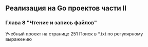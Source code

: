 ## Реализация на Go проектов части II
### Глава 8 "Чтение и запись файлов"
Учебный проект на странице 251
Поиск в *.txt по регулярному выражению